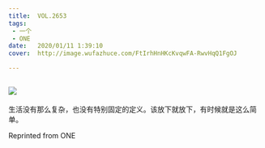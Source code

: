 ```yaml
---
title:	VOL.2653
tags:
 - 一个
 - ONE
date:	2020/01/11 1:39:10
cover:	http://image.wufazhuce.com/FtIrhHnHKcKvqwFA-RwvHqQ1FgOJ

---
```

![](http://image.wufazhuce.com/FtIrhHnHKcKvqwFA-RwvHqQ1FgOJ)
---

生活没有那么复杂，也没有特别固定的定义。该放下就放下，有时候就是这么简单。
 
Reprinted from ONE

